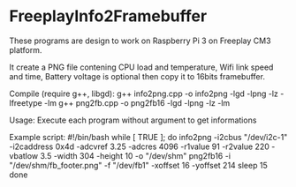# FreeplayInfo2Framebuffer

These programs are design to work on Raspberry Pi 3 on Freeplay CM3 platform.

It create a PNG file contening CPU load and temperature, Wifi link speed and time, Battery voltage is optional then copy it to 16bits framebuffer.


Compile (require g++, libgd):
g++ info2png.cpp -o info2png -lgd -lpng -lz -lfreetype -lm
g++ png2fb.cpp -o png2fb16 -lgd -lpng -lz -lm

Usage: Execute each program without argument to get informations

Example script:
#!/bin/bash 
while [ TRUE ]; do
info2png -i2cbus "/dev/i2c-1" -i2caddress 0x4d -adcvref 3.25 -adcres 4096 -r1value 91 -r2value 220 -vbatlow 3.5 -width 304 -height 10 -o "/dev/shm"
png2fb16 -i "/dev/shm/fb_footer.png" -f "/dev/fb1" -xoffset 16 -yoffset 214
sleep 15
done



